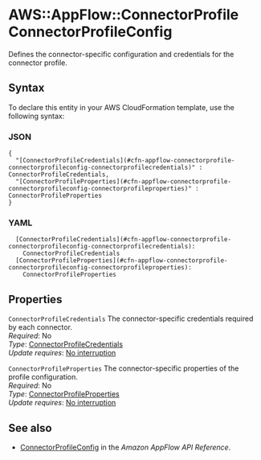 # AWS::AppFlow::ConnectorProfile ConnectorProfileConfig<a name="aws-properties-appflow-connectorprofile-connectorprofileconfig"></a>

Defines the connector\-specific configuration and credentials for the connector profile\.

## Syntax<a name="aws-properties-appflow-connectorprofile-connectorprofileconfig-syntax"></a>

To declare this entity in your AWS CloudFormation template, use the following syntax:

### JSON<a name="aws-properties-appflow-connectorprofile-connectorprofileconfig-syntax.json"></a>

```
{
  "[ConnectorProfileCredentials](#cfn-appflow-connectorprofile-connectorprofileconfig-connectorprofilecredentials)" : ConnectorProfileCredentials,
  "[ConnectorProfileProperties](#cfn-appflow-connectorprofile-connectorprofileconfig-connectorprofileproperties)" : ConnectorProfileProperties
}
```

### YAML<a name="aws-properties-appflow-connectorprofile-connectorprofileconfig-syntax.yaml"></a>

```
  [ConnectorProfileCredentials](#cfn-appflow-connectorprofile-connectorprofileconfig-connectorprofilecredentials):
    ConnectorProfileCredentials
  [ConnectorProfileProperties](#cfn-appflow-connectorprofile-connectorprofileconfig-connectorprofileproperties):
    ConnectorProfileProperties
```

## Properties<a name="aws-properties-appflow-connectorprofile-connectorprofileconfig-properties"></a>

`ConnectorProfileCredentials` <a name="cfn-appflow-connectorprofile-connectorprofileconfig-connectorprofilecredentials"></a>
The connector\-specific credentials required by each connector\.  
_Required_: No  
_Type_: [ConnectorProfileCredentials](aws-properties-appflow-connectorprofile-connectorprofilecredentials.md)  
_Update requires_: [No interruption](https://docs.aws.amazon.com/AWSCloudFormation/latest/UserGuide/using-cfn-updating-stacks-update-behaviors.html#update-no-interrupt)

`ConnectorProfileProperties` <a name="cfn-appflow-connectorprofile-connectorprofileconfig-connectorprofileproperties"></a>
The connector\-specific properties of the profile configuration\.  
_Required_: No  
_Type_: [ConnectorProfileProperties](aws-properties-appflow-connectorprofile-connectorprofileproperties.md)  
_Update requires_: [No interruption](https://docs.aws.amazon.com/AWSCloudFormation/latest/UserGuide/using-cfn-updating-stacks-update-behaviors.html#update-no-interrupt)

## See also<a name="aws-properties-appflow-connectorprofile-connectorprofileconfig--seealso"></a>

- [ConnectorProfileConfig](https://docs.aws.amazon.com/appflow/1.0/APIReference/API_ConnectorProfileConfig.html) in the _Amazon AppFlow API Reference_\.
